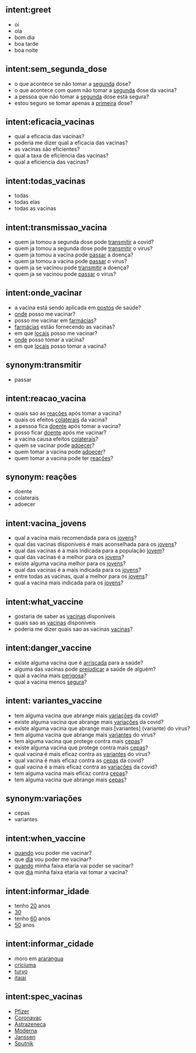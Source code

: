## intent:greet
- oi
- ola
- bom dia
- boa tarde
- boa noite

## intent:sem_segunda_dose
- o que acontece se não tomar a [segunda](second) dose?
- o que acontece com quem não tomar a [segunda](second) dose da vacina?
- a pessoa que não tomar a [segunda](second) dose está segura?
- estou seguro se tomar apenas a [primeira](second) dose?

## intent:eficacia_vacinas
- qual a eficacia das vacinas?
- poderia me dizer qual a eficacia das vacinas?
- as vacinas são eficientes? 
- qual a taxa de eficiencia das vacinas?
- qual a eficiencia das vacinas?

## intent:todas_vacinas
- todas
- todas elas
- todas as vacinas



## intent:transmissao_vacina
- quem ja tomou a segunda dose pode [transmitir](transmissao) a covid?
- quem ja tomou a segunda dose pode [transmitir](transmissao) o virus?
- quem ja tomou a vacina pode [passar](transmissao) a doença?
- quem ja tomou a vacina pode [passar](transmissao) o virus?
- quem ja se vacinou pode [transmitir](transmissao) a doença?
- quem ja se vacinou pode [passar](transmissao) o virus?

## intent:onde_vacinar
- a vacina está sendo aplicada em [postos](where) de saúde?
- [onde](where) posso me vacinar?
- posso me vacinar em [farmácias](where)?
- [farmácias](where) estão fornecendo as vacinas?
- em que [locais](where) posso me vacinar?
- [onde](where) posso tomar a vacina?
- em que [locais](where) posso tomar a vacina?


## synonym:transmitir
- passar

## intent:reacao_vacina

- quais sao as [reações](reação) após tomar a vacina?
- quais os efeitos [colaterais](reação) da vacina?
- a pessoa fica [doente](reação) após tomar a vacina?
- posso ficar [doente](reação) após me vacinar?
- a vacina causa efeitos [colaterais](reação)?
- quem se vacinar pode [adoecer](reação)?
- quem tomar a vacina pode [adoecer](reaçao)?
- quem tomar a vacina pode ter [reações](reação)?

## synonym: reações
- doente
- colaterais
- adoecer

## intent:vacina_jovens
- qual a vacina mais recomendada para os [jovens](young)?
- qual das vacinas disponiveis é mais aconselhada para os [jovens](young)?
- qual das vacinas é a mais indicada para a população [jovem](young)?
- qual das vacinas é a melhor para os [jovens](young)?
- existe alguma vacina melhor para os [jovens](young)?
- qual das vacinas é a mais indicada para os [jovens](young)?
- entre todas as vacinas, qual a melhor para os [jovens](young)?
- qual a vacina mais indicada para os [jovens](young)?


## intent:what_vaccine
- gostaria de saber as [vacinas](vaccine) disponiveis 
- quais sao as [vacinas](vaccine) disponiveis 
- poderia me dizer quais sao as vacinas [vacinas](vaccine)?



## intent:danger_vaccine
- existe alguma vacina que é [arriscada](safe) para a saúde?
- alguma das vacinas pode [prejudicar](safe) a saúde de alguém?
- qual a vacina mais [perigosa](safe)?
- qual a vacina menos [segura](safe)?



## intent: variantes_vaccine
- tem alguma vacina que abrange mais [variações](variante) da covid?
- existe alguma vacina que abrange mais [variações](variante) da covid?
- existe alguma vacina que abrange mais [variantes] (variante) do virus?
- tem alguma vacina que abrange mais [variantes](variante) do virus?
- tem alguma vacina que protege contra mais [cepas](variante)?
- existe alguma vacina que protege contra mais [cepas](variante)?
- qual vacina é mais eficaz contra as [variantes](variante) do virus?
- qual vacina é mais eficaz contra as [cepas](variante) da covid?
- qual vacina é a mais eficaz contra as [variações](variante) da covid?
- tem alguma vacina mais eficaz contra [cepas](variante)?
- tem alguma vacina que abrange mais [cepas](variante)?
## synonym:variações
- cepas
- variantes


## intent:when_vaccine
- [quando](calendar) vou poder me vacinar?
- que [dia](calendar) vou poder me vacinar?
- [quando](calendar) minha faixa etaria vai poder se vacinar?
- que [dia](calendar) minha faixa etaria vai tomar a vacina?



## intent:informar_idade
- tenho [20](idade) anos
- [30](idade)
- tenho [60](idade) anos
- [50](idade) anos

## intent:informar_cidade
- moro em [ararangua](cidade)
- [criciuma](cidade)
- [turvo](cidade)
- [itajai](cidade)

## intent:spec_vacinas

- [Pfizer](eficacia)
- [Coronavac](eficacia)
- [Astrazeneca](eficacia)
- [Moderna](eficacia)
- [Janssen](eficacia)
- [Sputnik](eficaci)




